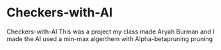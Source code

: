 # Checkers-with-AI
Checkers-with-AI
This was a project my class made Aryah Burman and I made
the AI used a min-max algerthem with Alpha-betapruning pruning
